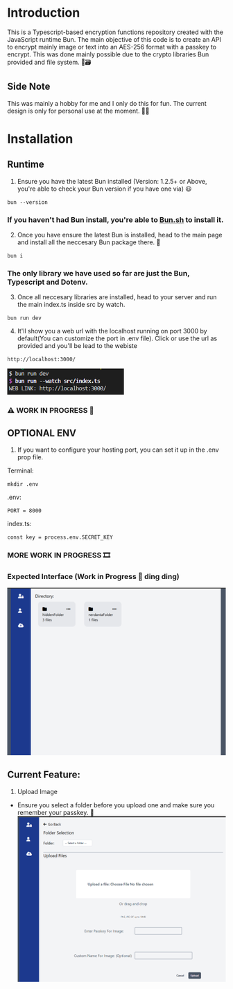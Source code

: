 # Introduction 
This is a Typescript-based encryption functions repository created with the JavaScript runtime Bun. The main objective of this code is to create an API to encrypt mainly image or text into an AES-256 format with a passkey to encrypt. This was done mainly possible due to the crypto libraries Bun provided and file system. 🔐🗃

## Side Note
This was mainly a hobby for me and I only do this for fun. The current design is only for personal use at the moment. 💫💫

# Installation
## Runtime
1. Ensure you have the latest Bun installed (Version: 1.2.5+ or Above, you're able to check your Bun version if you have one via) 😃
```
bun --version
```
### If you haven't had Bun install, you're able to [Bun.sh](https://bun.sh/) to install it.

2. Once you have ensure the latest Bun is installed, head to the main page and install all the neccesary Bun package there. 🥚
```
bun i 
```
### The only library we have used so far are just the Bun, Typescript and Dotenv.

3. Once all neccesary libraries are installed, head to your server and run the main index.ts inside src by watch. 

```
bun run dev
```

4. It'll show you a web url with the localhost running on port 3000 by default(You can customize the port in .env file). Click or use the url as provided and you'll be lead to the webiste

```
http://localhost:3000/
```
![alt text](./image/image-2.png)

### ⚠ WORK IN PROGRESS 🔨

## OPTIONAL ENV
1. If you want to configure your hosting port, you can set it up in the .env prop file.

Terminal:
```
mkdir .env
```

.env:
```
PORT = 8000 
```

index.ts:
```
const key = process.env.SECRET_KEY
```

### MORE WORK IN PROGRESS 🎞

### Expected Interface (Work in Progress 🔨 ding ding)
![alt text](./image/image.png)

## Current Feature:
1. Upload Image
- Ensure you select a folder before you upload one and make sure you remember your passkey. 🎇
![alt text](./image/image-1.png)
